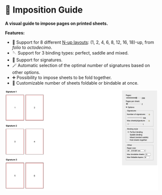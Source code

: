# 📔 Imposition Guide

**A visual guide to impose pages on printed sheets.**

**Features:**
- 📃 Support for 8 different [N-up layouts](https://en.wikipedia.org/wiki/N-up): (1, 2, 4, 6, 8, 12, 16, 18)-up, from *folio* to *octodecimo*.
- 🪡 Support for 3 binding types: perfect, saddle and mixed.
- 📎 Support for signatures.
- 🪄 Automatic selection of the optimal number of signatures based on other options.
- ➕ Possibility to impose sheets to be fold together.
- 🔢 Customizable number of sheets foldable or bindable at once.

![](assets/images/imposition-animation.gif)
